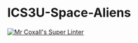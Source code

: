 # ICS3U-Space-Aliens
[![Mr Coxall's Super Linter](https://github.com/ICS3U-C-Programming-SantiagoH/ICS3U-Space-Aliens/workflows/Mr%20Coxall's%20Super%20Linter/badge.svg)](https://github.com/ICS3U-C-Programming-SantiagoH/ICS3U-Space-Aliens/actions/)
